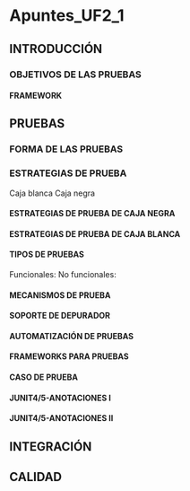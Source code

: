 # Apuntes_UF2_1
## INTRODUCCIÓN
### OBJETIVOS DE LAS PRUEBAS
#### FRAMEWORK
## PRUEBAS
### FORMA DE LAS PRUEBAS
### ESTRATEGIAS DE PRUEBA
Caja blanca
Caja negra
#### ESTRATEGIAS DE PRUEBA DE CAJA NEGRA
#### ESTRATEGIAS DE PRUEBA DE CAJA BLANCA
#### TIPOS DE PRUEBAS
Funcionales:
No funcionales:
#### MECANISMOS DE PRUEBA
#### SOPORTE DE DEPURADOR
#### AUTOMATIZACIÓN DE PRUEBAS
#### FRAMEWORKS PARA PRUEBAS
#### CASO DE PRUEBA
#### JUNIT4/5-ANOTACIONES I
#### JUNIT4/5-ANOTACIONES II
## INTEGRACIÓN
## CALIDAD
